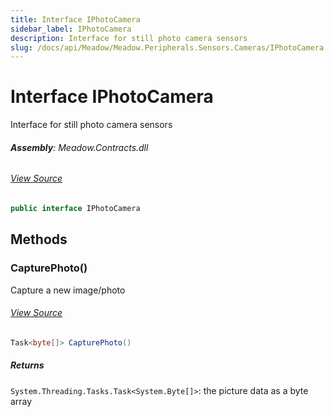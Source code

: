 ```yaml
---
title: Interface IPhotoCamera
sidebar_label: IPhotoCamera
description: Interface for still photo camera sensors
slug: /docs/api/Meadow/Meadow.Peripherals.Sensors.Cameras/IPhotoCamera
---
```

# Interface IPhotoCamera
Interface for still photo camera sensors

###### **Assembly**: Meadow.Contracts.dll
###### [View Source](https://github.com/WildernessLabs/Meadow.Contracts.git/blob/develop/Source/Meadow.Contracts/Peripherals/Sensors/Camera/IPhotoCamera.cs#L8)
```csharp title="Declaration"
public interface IPhotoCamera
```
## Methods
### CapturePhoto()
Capture a new image/photo
###### [View Source](https://github.com/WildernessLabs/Meadow.Contracts.git/blob/develop/Source/Meadow.Contracts/Peripherals/Sensors/Camera/IPhotoCamera.cs#L14)
```csharp title="Declaration"
Task<byte[]> CapturePhoto()
```

##### Returns

`System.Threading.Tasks.Task<System.Byte[]>`: the picture data as a byte array
